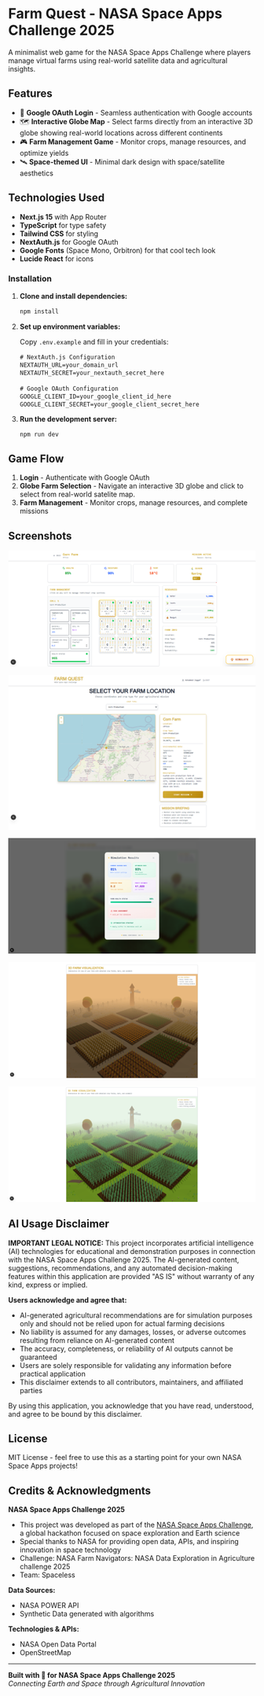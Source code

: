 # Farm Quest - NASA Space Apps Challenge 2025

A minimalist web game for the NASA Space Apps Challenge where players manage virtual farms using real-world satellite data and agricultural insights.

## Features

- 🔐 **Google OAuth Login** - Seamless authentication with Google accounts
- 🗺️ **Interactive Globe Map** - Select farms directly from an interactive 3D globe showing real-world locations across different continents
- 🎮 **Farm Management Game** - Monitor crops, manage resources, and optimize yields
- 🛰️ **Space-themed UI** - Minimal dark design with space/satellite aesthetics

## Technologies Used

- **Next.js 15** with App Router
- **TypeScript** for type safety
- **Tailwind CSS** for styling
- **NextAuth.js** for Google OAuth
- **Google Fonts** (Space Mono, Orbitron) for that cool tech look
- **Lucide React** for icons

### Installation

1. **Clone and install dependencies:**
   ```bash
   npm install
   ```

2. **Set up environment variables:**
   
   Copy `.env.example` and fill in your credentials:
   ```env
   # NextAuth.js Configuration
   NEXTAUTH_URL=your_domain_url
   NEXTAUTH_SECRET=your_nextauth_secret_here
   
   # Google OAuth Configuration
   GOOGLE_CLIENT_ID=your_google_client_id_here
   GOOGLE_CLIENT_SECRET=your_google_client_secret_here
   ```

3. **Run the development server:**
   ```bash
   npm run dev
   ```

## Game Flow

1. **Login** - Authenticate with Google OAuth
2. **Globe Farm Selection** - Navigate an interactive 3D globe and click to select from real-world satelite map.
3. **Farm Management** - Monitor crops, manage resources, and complete missions

## Screenshots

![Farm Selection Globe](./screenshot-0.png)

![Game Interface](./screenshot-1.png)

![Farm Dashboard](./screenshot-2.png)

![3D Farm View](./screenshot-3.png)

![3D Farm View](./screenshot-4.png)

## AI Usage Disclaimer

**IMPORTANT LEGAL NOTICE:** This project incorporates artificial intelligence (AI) technologies for educational and demonstration purposes in connection with the NASA Space Apps Challenge 2025. The AI-generated content, suggestions, recommendations, and any automated decision-making features within this application are provided "AS IS" without warranty of any kind, express or implied. 

**Users acknowledge and agree that:**
- AI-generated agricultural recommendations are for simulation purposes only and should not be relied upon for actual farming decisions
- No liability is assumed for any damages, losses, or adverse outcomes resulting from reliance on AI-generated content
- The accuracy, completeness, or reliability of AI outputs cannot be guaranteed
- Users are solely responsible for validating any information before practical application
- This disclaimer extends to all contributors, maintainers, and affiliated parties

By using this application, you acknowledge that you have read, understood, and agree to be bound by this disclaimer.

## License

MIT License - feel free to use this as a starting point for your own NASA Space Apps projects!

## Credits & Acknowledgments

**NASA Space Apps Challenge 2025**
- This project was developed as part of the [NASA Space Apps Challenge](https://www.spaceappschallenge.org/), a global hackathon focused on space exploration and Earth science
- Special thanks to NASA for providing open data, APIs, and inspiring innovation in space technology
- Challenge: NASA Farm Navigators: NASA Data Exploration in Agriculture challenge 2025
- Team: Spaceless

**Data Sources:**
- NASA POWER API
- Synthetic Data generated with algorithms

**Technologies & APIs:**
- NASA Open Data Portal
- OpenStreetMap

---

**Built with 💚 for NASA Space Apps Challenge 2025**  
*Connecting Earth and Space through Agricultural Innovation*
